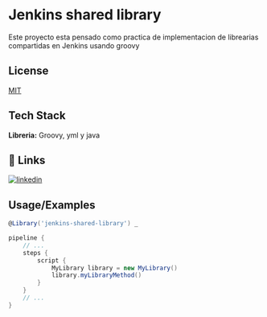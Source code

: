 
# Jenkins shared library

Este proyecto esta pensado como practica de implementacion de librearias compartidas en Jenkins usando groovy




## License

[MIT](https://choosealicense.com/licenses/mit/)


## Tech Stack

**Libreria:** Groovy, yml y java


## 🔗 Links

[![linkedin](https://img.shields.io/badge/linkedin-0A66C2?style=for-the-badge&logo=linkedin&logoColor=white)](https://www.linkedin.com/in/yorlin-quispe-ygnacio-5761a1190/)


## Usage/Examples

```groovy
@Library('jenkins-shared-library') _

pipeline {
    // ...
    steps {
        script {
            MyLibrary library = new MyLibrary()
            library.myLibraryMethod()
        }
    }
    // ...
}

```

